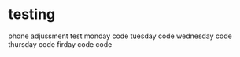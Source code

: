 # testing
phone adjussment test
monday code
tuesday code
wednesday code
thursday code
firday code
code
